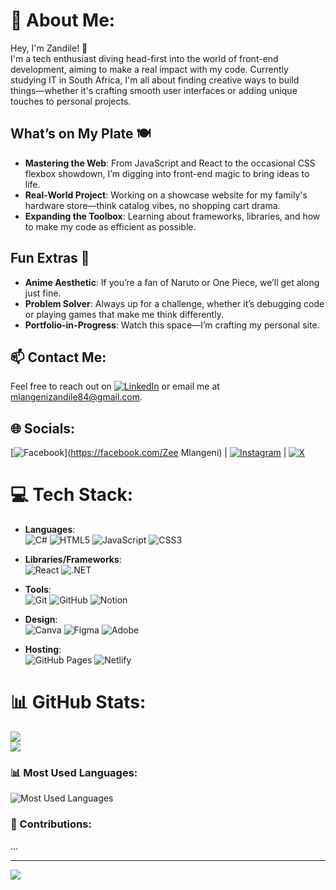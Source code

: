 # 💫 About Me:
Hey, I'm Zandile! 👋<br>
I'm a tech enthusiast diving head-first into the world of front-end development, aiming to make a real impact with my code. Currently studying IT in South Africa, I'm all about finding creative ways to build things—whether it's crafting smooth user interfaces or adding unique touches to personal projects.

## What’s on My Plate 🍽️
- **Mastering the Web**: From JavaScript and React to the occasional CSS flexbox showdown, I’m digging into front-end magic to bring ideas to life.
- **Real-World Project**: Working on a showcase website for my family's hardware store—think catalog vibes, no shopping cart drama.
- **Expanding the Toolbox**: Learning about frameworks, libraries, and how to make my code as efficient as possible.

## Fun Extras 🌌
- **Anime Aesthetic**: If you’re a fan of Naruto or One Piece, we’ll get along just fine.
- **Problem Solver**: Always up for a challenge, whether it’s debugging code or playing games that make me think differently.
- **Portfolio-in-Progress**: Watch this space—I’m crafting my personal site. 

## 📫 Contact Me:
Feel free to reach out on [![LinkedIn](https://img.shields.io/badge/LinkedIn-%230077B5.svg?style=for-the-badge&logo=linkedin&logoColor=white)](https://linkedin.com/in/ZandileMlangeni) or email me at [mlangenizandile84@gmail.com](mailto:mlangenizandile84@gmail.com).

## 🌐 Socials:
[![Facebook](https://img.shields.io/badge/Facebook-%231877F2.svg?style=for-the-badge&logo=Facebook&logoColor=white)](https://facebook.com/Zee Mlangeni) | [![Instagram](https://img.shields.io/badge/Instagram-%23E4405F.svg?style=for-the-badge&logo=Instagram&logoColor=white)](https://instagram.com/zeeicygirl) | [![X](https://img.shields.io/badge/X-black.svg?style=for-the-badge&logo=X&logoColor=white)](https://x.com/Zee❄️❄️icygirl)

# 💻 Tech Stack:
- **Languages**:  
  ![C#](https://img.shields.io/badge/c%23-%23239120.svg?style=for-the-badge&logo=csharp&logoColor=white) 
  ![HTML5](https://img.shields.io/badge/html5-%23E34F26.svg?style=for-the-badge&logo=html5&logoColor=white) 
  ![JavaScript](https://img.shields.io/badge/javascript-%23323330.svg?style=for-the-badge&logo=javascript&logoColor=%23F7DF1E) 
  ![CSS3](https://img.shields.io/badge/css3-%231572B6.svg?style=for-the-badge&logo=css3&logoColor=white)

- **Libraries/Frameworks**:  
  ![React](https://img.shields.io/badge/react-%2320232a.svg?style=for-the-badge&logo=react&logoColor=%2361DAFB) 
  ![.NET](https://img.shields.io/badge/.NET-512BD4?style=for-the-badge&logo=dotnet&logoColor=white)

- **Tools**:  
  ![Git](https://img.shields.io/badge/git-%23F05033.svg?style=for-the-badge&logo=git&logoColor=white) 
  ![GitHub](https://img.shields.io/badge/github-%23121011.svg?style=for-the-badge&logo=github&logoColor=white) 
  ![Notion](https://img.shields.io/badge/notion-%23000000.svg?style=for-the-badge&logo=notion&logoColor=white)

- **Design**:  
  ![Canva](https://img.shields.io/badge/Canva-%2300C4CC.svg?style=for-the-badge&logo=Canva&logoColor=white) 
  ![Figma](https://img.shields.io/badge/figma-%23F24E1E.svg?style=for-the-badge&logo=figma&logoColor=white) 
  ![Adobe](https://img.shields.io/badge/adobe-%23FF0000.svg?style=for-the-badge&logo=adobe&logoColor=white)

- **Hosting**:  
  ![GitHub Pages](https://img.shields.io/badge/GitHub_Pages-%23327FC7.svg?style=for-the-badge&logo=github&logoColor=white) 
  ![Netlify](https://img.shields.io/badge/netlify-%23000000.svg?style=for-the-badge&logo=netlify&logoColor=#00C7B7)

# 📊 GitHub Stats:
![](https://github-readme-stats.vercel.app/api?username=ZeeMlangeni&theme=transparent&hide_border=true&include_all_commits=true&count_private=true)<br/>
![](https://github-readme-streak-stats.herokuapp.com/?user=ZeeMlangeni&theme=transparent&hide_border=true)<br/>

### 📊 Most Used Languages:
![Most Used Languages](https://github-readme-stats.vercel.app/api/top-langs/?username=ZeeMlangeni&theme=transparent&hide_border=true&include_all_commits=true&count_private=true&layout=compact)

### 🤝 Contributions:
...

---
[![](https://visitcount.itsvg.in/api?id=ZeeMlangeni&label=Profile%20Views&color=5&icon=5&pretty=true)](https://visitcount.itsvg.in)
